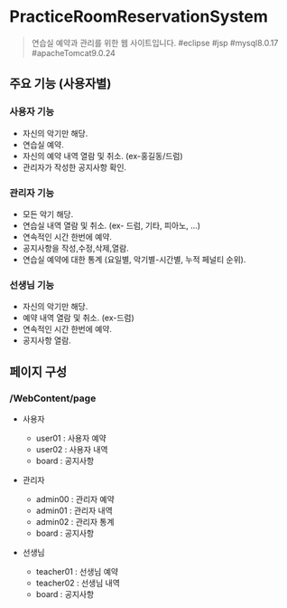 # PracticeRoomReservationSystem

> 연습실 예약과 관리를 위한 웹 사이트입니다.
#eclipse #jsp  #mysql8.0.17 #apacheTomcat9.0.24 

## 주요 기능 (사용자별)

### 사용자 기능
- 자신의 악기만 해당.
- 연습실 예약. 
- 자신의 예약 내역 열람 및 취소. (ex-홍길동/드럼)
- 관리자가 작성한 공지사항 확인.

### 관리자 기능 
- 모든 악기 해당.
- 연습실 내역 열람 및 취소. (ex- 드럼, 기타, 피아노, ...)
- 연속적인 시간 한번에 예약.
- 공지사항을 작성,수정,삭제,열람. 
- 연습실 예약에 대한 통계 (요일별, 악기별-시간별, 누적 페널티 순위).

### 선생님 기능
- 자신의 악기만 해당.
- 예약 내역 열람 및 취소. (ex-드럼)
- 연속적인 시간 한번에 예약.
- 공지사항 열람.


## 페이지 구성

### /WebContent/page

- 사용자
  + user01 : 사용자 예약
  + user02 : 사용자 내역
  + board : 공지사항

- 관리자
  + admin00 : 관리자 예약
  + admin01 : 관리자 내역
  + admin02 : 관리자 통계
  + board : 공지사항

- 선생님
  + teacher01 : 선생님 예약
  + teacher02 : 선생님 내역
  + board : 공지사항


